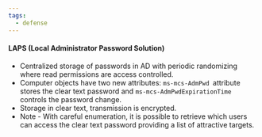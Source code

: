 ```yaml
---
tags:
  - defense
---
```

#### LAPS (Local Administrator Password Solution)
- Centralized storage of passwords in AD with periodic randomizing where read permissions are access controlled.
- Computer objects have two new attributes: `ms-mcs-AdmPwd `attribute stores the clear text password and `ms-mcs-AdmPwdExpirationTime` controls the password change.
- Storage in clear text, transmission is encrypted.
- Note - With careful enumeration, it is possible to retrieve which users can access the clear text password providing a list of attractive targets.
